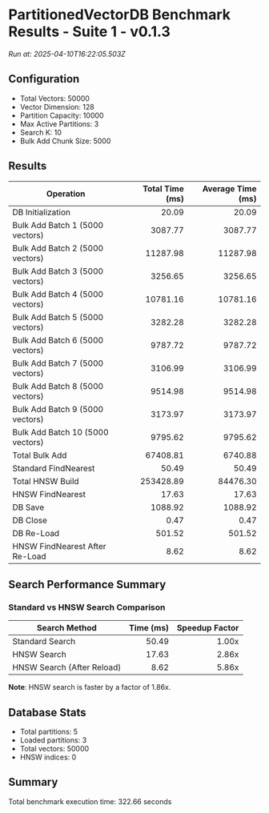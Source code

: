 # PartitionedVectorDB Benchmark Results - Suite 1 - v0.1.3

*Run at: 2025-04-10T16:22:05.503Z*

## Configuration
- Total Vectors: 50000
- Vector Dimension: 128
- Partition Capacity: 10000
- Max Active Partitions: 3
- Search K: 10
- Bulk Add Chunk Size: 5000

## Results

| Operation | Total Time (ms) | Average Time (ms) |
|-----------|----------------:|------------------:|
| DB Initialization | 20.09 | 20.09 |
| Bulk Add Batch 1 (5000 vectors) | 3087.77 | 3087.77 |
| Bulk Add Batch 2 (5000 vectors) | 11287.98 | 11287.98 |
| Bulk Add Batch 3 (5000 vectors) | 3256.65 | 3256.65 |
| Bulk Add Batch 4 (5000 vectors) | 10781.16 | 10781.16 |
| Bulk Add Batch 5 (5000 vectors) | 3282.28 | 3282.28 |
| Bulk Add Batch 6 (5000 vectors) | 9787.72 | 9787.72 |
| Bulk Add Batch 7 (5000 vectors) | 3106.99 | 3106.99 |
| Bulk Add Batch 8 (5000 vectors) | 9514.98 | 9514.98 |
| Bulk Add Batch 9 (5000 vectors) | 3173.97 | 3173.97 |
| Bulk Add Batch 10 (5000 vectors) | 9795.62 | 9795.62 |
| Total Bulk Add | 67408.81 | 6740.88 |
| Standard FindNearest | 50.49 | 50.49 |
| Total HNSW Build | 253428.89 | 84476.30 |
| HNSW FindNearest | 17.63 | 17.63 |
| DB Save | 1088.92 | 1088.92 |
| DB Close | 0.47 | 0.47 |
| DB Re-Load | 501.52 | 501.52 |
| HNSW FindNearest After Re-Load | 8.62 | 8.62 |

## Search Performance Summary

### Standard vs HNSW Search Comparison

| Search Method | Time (ms) | Speedup Factor |
|---------------|----------:|---------------:|
| Standard Search | 50.49 | 1.00x |
| HNSW Search | 17.63 | 2.86x |
| HNSW Search (After Reload) | 8.62 | 5.86x |

**Note**: HNSW search is faster by a factor of 1.86x.

## Database Stats

- Total partitions: 5
- Loaded partitions: 3
- Total vectors: 50000
- HNSW indices: 0

## Summary

Total benchmark execution time: 322.66 seconds
